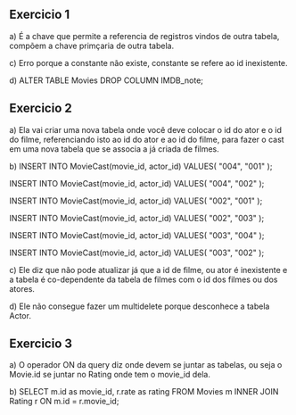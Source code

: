 ## Exercicio 1
a) É a chave que permite a referencia de registros vindos de outra tabela, compõem a chave primçaria de outra tabela.

c) Erro porque a constante não existe, constante se refere ao id inexistente.

d) ALTER TABLE Movies DROP COLUMN IMDB_note;

## Exercicio 2
a) Ela vai criar uma nova tabela onde você deve colocar o id do ator e o id do filme, referenciando isto ao id do ator e ao id do filme, para fazer o cast em uma nova tabela que se associa a já criada de filmes.

b) INSERT INTO MovieCast(movie_id, actor_id)
VALUES(
		"004",
    "001"
);

INSERT INTO MovieCast(movie_id, actor_id)
VALUES(
		"004",
    "002"
);

INSERT INTO MovieCast(movie_id, actor_id)
VALUES(
		"002",
    "001"
);

INSERT INTO MovieCast(movie_id, actor_id)
VALUES(
		"002",
    "003"
);

INSERT INTO MovieCast(movie_id, actor_id)
VALUES(
		"003",
    "004"
);

INSERT INTO MovieCast(movie_id, actor_id)
VALUES(
		"003",
    "002"
);

c) Ele diz que não pode atualizar já que a id de filme, ou ator é inexistente e a tabela é co-dependente da tabela de filmes com o id dos filmes ou dos atores.

d) Ele não consegue fazer um multidelete porque desconhece a tabela Actor.

## Exercicio 3
a) O operador ON da query diz onde devem se juntar as tabelas, ou seja o Movie.id se juntar no Rating onde tem o movie_id dela.

b) SELECT m.id as movie_id, r.rate as rating FROM Movies m
INNER JOIN Rating r ON m.id = r.movie_id;

